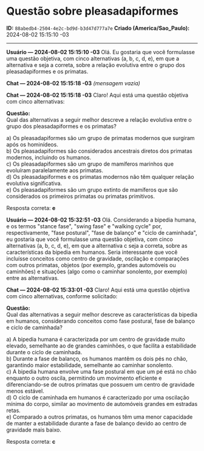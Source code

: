 # Questão sobre pleasadapiformes

**ID:** `88abedb4-2504-4e2c-bd9d-b3d47d777a7e`
**Criado (America/Sao_Paulo):** 2024-08-02 15:15:10 -03

---

**Usuário — 2024-08-02 15:15:10 -03**
Olá.
Eu gostaria que você formulasse uma questão objetiva, com cinco alternativas (a, b, c, d, e), em que a alternativa e seja a correta, sobre a relação evolutiva entre o grupo dos pleasadapiformes e os primatas.

**Chat — 2024-08-02 15:15:18 -03**
_(mensagem vazia)_

**Chat — 2024-08-02 15:15:18 -03**
Claro! Aqui está uma questão objetiva com cinco alternativas:

**Questão:**  
Qual das alternativas a seguir melhor descreve a relação evolutiva entre o grupo dos pleasadapiformes e os primatas?

a) Os pleasadapiformes são um grupo de primatas modernos que surgiram após os hominídeos.  
b) Os pleasadapiformes são considerados ancestrais diretos dos primatas modernos, incluindo os humanos.  
c) Os pleasadapiformes são um grupo de mamíferos marinhos que evoluíram paralelamente aos primatas.  
d) Os pleasadapiformes e os primatas modernos não têm qualquer relação evolutiva significativa.  
e) Os pleasadapiformes são um grupo extinto de mamíferos que são considerados os primeiros primatas ou primatas primitivos.  

Resposta correta: **e**

**Usuário — 2024-08-02 15:32:51 -03**
Olá.
Considerando a bipedia humana, e os termos "stance fase", "swing fase" e "walking cycle" por, respectivamente, "fase postural", "fase de balanço" e "ciclo de caminhada", eu gostaria que você formulasse uma questão objetiva, com cinco alternativas (a, b, c, d, e), em que a alternativa c seja a correta, sobre as características da bipedia em humanos. Seria interessante que você incluísse conceitos como centro de gravidade, oscilação e comparações com outros primatas, objetos (por exemplo, grandes automóveis ou caminhões) e situações (algo como o caminhar sonolento, por exemplo) entre as alternativas.

**Chat — 2024-08-02 15:33:01 -03**
Claro! Aqui está uma questão objetiva com cinco alternativas, conforme solicitado:

**Questão:**  
Qual das alternativas a seguir melhor descreve as características da bipedia em humanos, considerando conceitos como fase postural, fase de balanço e ciclo de caminhada?

a) A bipedia humana é caracterizada por um centro de gravidade muito elevado, semelhante ao de grandes caminhões, o que facilita a estabilidade durante o ciclo de caminhada.  
b) Durante a fase de balanço, os humanos mantêm os dois pés no chão, garantindo maior estabilidade, semelhante ao caminhar sonolento.  
c) A bipedia humana envolve uma fase postural em que um pé está no chão enquanto o outro oscila, permitindo um movimento eficiente e diferenciando-se de outros primatas que possuem um centro de gravidade menos estável.  
d) O ciclo de caminhada em humanos é caracterizado por uma oscilação mínima do corpo, similar ao movimento de automóveis grandes em estradas retas.  
e) Comparado a outros primatas, os humanos têm uma menor capacidade de manter a estabilidade durante a fase de balanço devido ao centro de gravidade mais baixo.

Resposta correta: **c**
